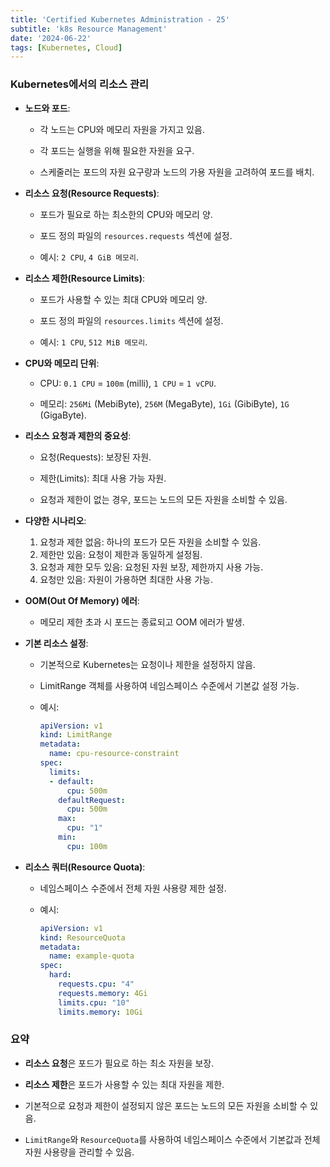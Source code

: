 ```yaml
--- 
title: 'Certified Kubernetes Administration - 25'
subtitle: 'k8s Resource Management'
date: '2024-06-22'
tags: [Kubernetes, Cloud]
---
```


### Kubernetes에서의 리소스 관리

- **노드와 포드**:
  
  - 각 노드는 CPU와 메모리 자원을 가지고 있음.
  
  - 각 포드는 실행을 위해 필요한 자원을 요구.
  
  - 스케줄러는 포드의 자원 요구량과 노드의 가용 자원을 고려하여 포드를 배치.

- **리소스 요청(Resource Requests)**:
  
  - 포드가 필요로 하는 최소한의 CPU와 메모리 양.
  
  - 포드 정의 파일의 `resources.requests` 섹션에 설정.
  
  - 예시: `2 CPU`, `4 GiB 메모리`.

- **리소스 제한(Resource Limits)**:
  
  - 포드가 사용할 수 있는 최대 CPU와 메모리 양.
  
  - 포드 정의 파일의 `resources.limits` 섹션에 설정.
  
  - 예시: `1 CPU`, `512 MiB 메모리`.

- **CPU와 메모리 단위**:
  
  - CPU: `0.1 CPU` = `100m` (milli), `1 CPU` = `1 vCPU`.
  
  - 메모리: `256Mi` (MebiByte), `256M` (MegaByte), `1Gi` (GibiByte), `1G` (GigaByte).

- **리소스 요청과 제한의 중요성**:
  
  - 요청(Requests): 보장된 자원.
  
  - 제한(Limits): 최대 사용 가능 자원.
  
  - 요청과 제한이 없는 경우, 포드는 노드의 모든 자원을 소비할 수 있음.

- **다양한 시나리오**:
  1. 요청과 제한 없음: 하나의 포드가 모든 자원을 소비할 수 있음.
  2. 제한만 있음: 요청이 제한과 동일하게 설정됨.
  3. 요청과 제한 모두 있음: 요청된 자원 보장, 제한까지 사용 가능.
  4. 요청만 있음: 자원이 가용하면 최대한 사용 가능.

- **OOM(Out Of Memory) 에러**:
  
  - 메모리 제한 초과 시 포드는 종료되고 OOM 에러가 발생.

- **기본 리소스 설정**:
  
  - 기본적으로 Kubernetes는 요청이나 제한을 설정하지 않음.
  
  - LimitRange 객체를 사용하여 네임스페이스 수준에서 기본값 설정 가능.
  
  - 예시:
    ```yaml
    apiVersion: v1
    kind: LimitRange
    metadata:
      name: cpu-resource-constraint
    spec:
      limits:
      - default:
          cpu: 500m
        defaultRequest:
          cpu: 500m
        max:
          cpu: "1"
        min:
          cpu: 100m
      ```

- **리소스 쿼터(Resource Quota)**:
  
  - 네임스페이스 수준에서 전체 자원 사용량 제한 설정.
  
  - 예시:
    ```yaml
    apiVersion: v1
    kind: ResourceQuota
    metadata:
      name: example-quota
    spec:
      hard:
        requests.cpu: "4"
        requests.memory: 4Gi
        limits.cpu: "10"
        limits.memory: 10Gi
      ```

### 요약

- **리소스 요청**은 포드가 필요로 하는 최소 자원을 보장.

- **리소스 제한**은 포드가 사용할 수 있는 최대 자원을 제한.

- 기본적으로 요청과 제한이 설정되지 않은 포드는 노드의 모든 자원을 소비할 수 있음.

- `LimitRange`와 `ResourceQuota`를 사용하여 네임스페이스 수준에서 기본값과 전체 자원 사용량을 관리할 수 있음.